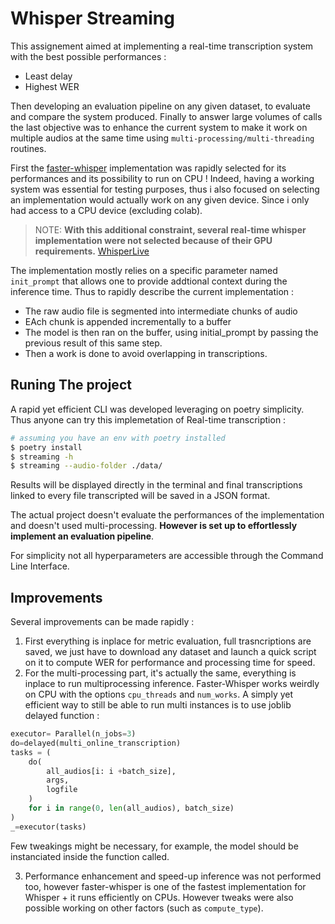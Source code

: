 # Whisper Streaming
This assignement aimed at implementing a real-time transcription system with the best possible performances : 
- Least delay
- Highest WER
 
 Then developing an evaluation pipeline on any given dataset, to evaluate and compare the system produced. Finally to answer large volumes of calls the last objective was to enhance the current system to make it work on multiple audios at the same time using `multi-processing/multi-threading` routines.


First the [faster-whisper](https://github.com/SYSTRAN/faster-whisper/tree/master) implementation was rapidly selected for its performances and its possibility to run on CPU ! Indeed, having a working system was essential for testing purposes, thus i also focused on selecting an implementation would actually work on any given device. Since i only had access to a CPU device (excluding colab).


> NOTE: **With this additional constraint, several real-time whisper implementation were not selected because of their GPU requirements.** [WhisperLive](https://github.com/collabora/WhisperLive/tree/main)


The implementation mostly relies on a specific parameter named `init_prompt` that allows one to provide addtional context during the inference time. Thus to rapidly describe the current implementation :

- The raw audio file is segmented into intermediate chunks of audio
- EAch chunk is appended incrementally to a buffer
- The model is then ran on the buffer, using initial_prompt by passing the previous result of this same step.
- Then a work is done to avoid overlapping in transcriptions.


## Runing The project

A rapid yet efficient CLI was developed leveraging on poetry simplicity. Thus anyone can try this implemetation of Real-time transcription :

```bash
# assuming you have an env with poetry installed
$ poetry install
$ streaming -h
$ streaming --audio-folder ./data/
```
Results will be displayed directly in the terminal and final transcriptions linked to every file transcripted will be saved  in a JSON format.


The actual project doesn't evaluate the performances of the implementation and doesn't used multi-processing. **However is set up to effortlessly implement an evaluation pipeline**.

For simplicity not all hyperparameters are accessible through the Command Line Interface.


## Improvements

Several improvements can be made rapidly :

1. First everything is inplace for metric evaluation, full trasncriptions are saved, we just have to download any dataset and launch a quick script on it to compute WER for performance and processing time for speed.
2. For the multi-processing part, it's actually the same, everything is inplace to run multiprocessing inference. Faster-Whisper works weirdly on CPU with the options `cpu_threads` and `num_works`. A simply yet efficient way to still be able to run multi instances is to use joblib delayed function :

```python
executor= Parallel(n_jobs=3)
do=delayed(multi_online_transcription)
tasks = (
    do(
        all_audios[i: i +batch_size],
        args,
        logfile
    )
    for i in range(0, len(all_audios), batch_size)
)
_=executor(tasks)
```

Few tweakings might be necessary, for example, the model should be instanciated inside the function called.

3. Performance enhancement and speed-up inference was not performed too, however faster-whisper is one of the fastest implementation for Whisper + it runs efficiently on CPUs. However tweaks were also possible working on other factors (such as `compute_type`).